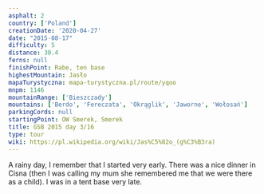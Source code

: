 ```yaml
---
asphalt: 2
country: ['Poland']
creationDate: '2020-04-27'
date: "2015-08-17"
difficulty: 5
distance: 30.4
ferns: null
finishPoint: Rabe, ten base
highestMountain: Jasło
mapaTurystyczna: mapa-turystyczna.pl/route/yqoo
mnpm: 1146
mountainRange: ['Bieszczady']
mountains: ['Berdo', 'Fereczata', 'Okrąglik', 'Jaworne', 'Wołosań']
parkingCords: null
startingPoint: OW Smerek, Smerek
title: GSB 2015 day 3/16
type: tour
wiki: https://pl.wikipedia.org/wiki/Jas%C5%82o_(g%C3%B3ra)
---
```


A rainy day, I remember that I started very early. There was a nice dinner in Cisna (then I was calling my mum she remembered me that we were there as a child). I was in a tent base very late.
